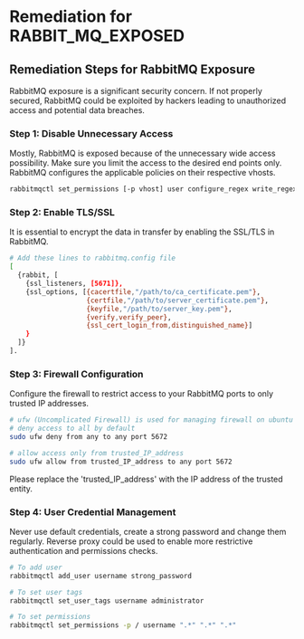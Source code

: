 # Remediation for RABBIT_MQ_EXPOSED

## Remediation Steps for RabbitMQ Exposure
RabbitMQ exposure is a significant security concern. If not properly secured, RabbitMQ could be exploited by hackers leading to unauthorized access and potential data breaches.

### Step 1: Disable Unnecessary Access
Mostly, RabbitMQ is exposed because of the unnecessary wide access possibility. Make sure you limit the access to the desired end points only. RabbitMQ configures the applicable policies on their respective vhosts.

```bash
rabbitmqctl set_permissions [-p vhost] user configure_regex write_regex read_regex
```

### Step 2: Enable TLS/SSL
It is essential to encrypt the data in transfer by enabling the SSL/TLS in RabbitMQ.

```bash
# Add these lines to rabbitmq.config file
[
  {rabbit, [
    {ssl_listeners, [5671]},
    {ssl_options, [{cacertfile,"/path/to/ca_certificate.pem"},
                   {certfile,"/path/to/server_certificate.pem"},
                   {keyfile,"/path/to/server_key.pem"},
                   {verify,verify_peer},
                   {ssl_cert_login_from,distinguished_name}]
    }
  ]}
].
```

### Step 3: Firewall Configuration
Configure the firewall to restrict access to your RabbitMQ ports to only trusted IP addresses.

```bash
# ufw (Uncomplicated Firewall) is used for managing firewall on ubuntu
# deny access to all by default
sudo ufw deny from any to any port 5672

# allow access only from trusted_IP_address
sudo ufw allow from trusted_IP_address to any port 5672
```
Please replace the 'trusted_IP_address' with the IP address of the trusted entity.


### Step 4: User Credential Management
Never use default credentials, create a strong password and change them regularly. Reverse proxy could be used to enable more restrictive authentication and permissions checks.

```bash
# To add user
rabbitmqctl add_user username strong_password

# To set user tags
rabbitmqctl set_user_tags username administrator

# To set permissions
rabbitmqctl set_permissions -p / username ".*" ".*" ".*"
```